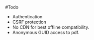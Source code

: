 #Todo
* Authentication
* CSRF protection
* No CDN for best offline compatibility.
* Anonymous GUID access to pdf.
